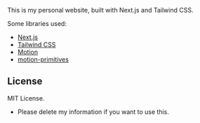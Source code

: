 This is my personal website, built with Next.js and Tailwind CSS.

Some libraries used:

- [Next.js](https://nextjs.org/)
- [Tailwind CSS](https://tailwindcss.com/)
- [Motion](https://motion.dev/)
- [motion-primitives](https://motion-primitives.com/)

## License

MIT License.

- Please delete my information if you want to use this.
